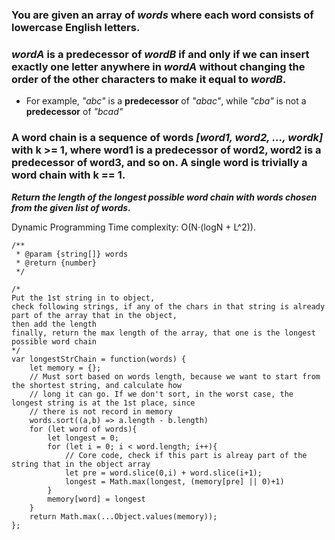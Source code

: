 ### You are given an array of *words* where each word consists of lowercase English letters.
### *wordA* is a predecessor of *wordB* if and only if we can insert exactly one letter anywhere in *wordA* without changing the order of the other characters to make it equal to *wordB*.

- For example, *"abc"* is a **predecessor** of *"abac"*, while *"cba"* is not a **predecessor** of *"bcad"*

### A word chain is a sequence of words *[word1, word2, ..., wordk]* with k >= 1, where word1 is a predecessor of word2, word2 is a predecessor of word3, and so on. A single word is trivially a word chain with k == 1.

***Return the length of the longest possible word chain with words chosen from the given list of words.***

Dynamic Programming
Time complexity: O(N⋅(logN + L^2)).
```JS
/**
 * @param {string[]} words
 * @return {number}
 */

/*
Put the 1st string in to object,
check following strings, if any of the chars in that string is already part of the array that in the object,
then add the length
finally, return the max length of the array, that one is the longest possible word chain
*/
var longestStrChain = function(words) {
    let memory = {}; 
    // Must sort based on words length, because we want to start from the shortest string, and calculate how 
    // long it can go. If we don't sort, in the worst case, the longest string is at the 1st place, since
    // there is not record in memory
    words.sort((a,b) => a.length - b.length)
    for (let word of words){
        let longest = 0; 
        for (let i = 0; i < word.length; i++){
            // Core code, check if this part is alreay part of the string that in the object array
            let pre = word.slice(0,i) + word.slice(i+1);
            longest = Math.max(longest, (memory[pre] || 0)+1)
        }
        memory[word] = longest
    }
    return Math.max(...Object.values(memory));
};
```
